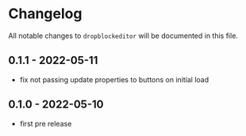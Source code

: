 # Changelog

All notable changes to `dropblockeditor` will be documented in this file.

## 0.1.1 - 2022-05-11

- fix not passing update properties to buttons on initial load

## 0.1.0 - 2022-05-10

- first pre release
